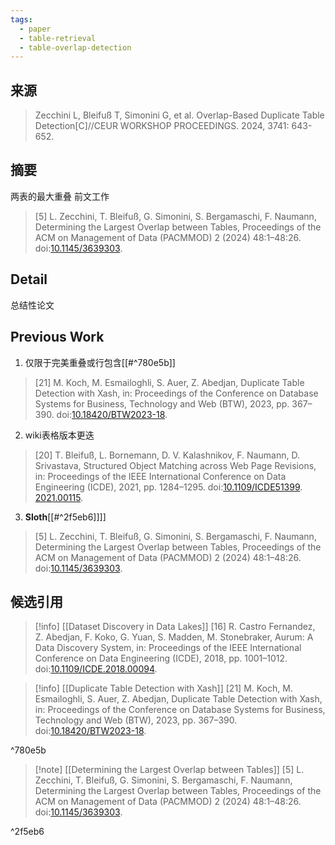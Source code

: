 ```yaml
---
tags:
  - paper
  - table-retrieval
  - table-overlap-detection
---
```

## 来源

> Zecchini L, Bleifuß T, Simonini G, et al. Overlap-Based Duplicate Table Detection[C]//CEUR WORKSHOP PROCEEDINGS. 2024, 3741: 643-652.
## 摘要
两表的最大重叠
前文工作
> [5] L. Zecchini, T. Bleifuß, G. Simonini, S. Bergamaschi, F. Naumann, Determining the Largest Overlap between Tables, Proceedings of the ACM on Management of Data (PACMMOD) 2 (2024) 48:1–48:26. doi:[10.1145/3639303](http://dx.doi.org/10.1145/3639303).

##  Detail

总结性论文

## Previous Work
1. 仅限于完美重叠或行包含[[#^780e5b]]
> [21] M. Koch, M. Esmailoghli, S. Auer, Z. Abedjan, Duplicate Table Detection with Xash, in: Proceedings of the Conference on Database Systems for Business, Technology and Web (BTW), 2023, pp. 367–390. doi:[10.18420/BTW2023-18](http://dx.doi.org/10.18420/BTW2023-18).
2. wiki表格版本更迭
>[20] T. Bleifuß, L. Bornemann, D. V. Kalashnikov, F. Naumann, D. Srivastava, Structured Object Matching across Web Page Revisions, in: Proceedings of the IEEE International Conference on Data Engineering (ICDE), 2021, pp. 1284–1295. doi:[10.1109/ICDE51399](http://dx.doi.org/10.1109/ICDE51399.2021.00115). [2021.00115](http://dx.doi.org/10.1109/ICDE51399.2021.00115).
3. **Sloth**[[#^2f5eb6]]]]
> [5] L. Zecchini, T. Bleifuß, G. Simonini, S. Bergamaschi, F. Naumann, Determining the Largest Overlap between Tables, Proceedings of the ACM on Management of Data (PACMMOD) 2 (2024) 48:1–48:26. doi:[10.1145/3639303](http://dx.doi.org/10.1145/3639303).

## 候选引用

> [!info] [[Dataset Discovery in Data Lakes]]
> [16] R. Castro Fernandez, Z. Abedjan, F. Koko, G. Yuan, S. Madden, M. Stonebraker, Aurum: A Data Discovery System, in: Proceedings of the IEEE International Conference on Data Engineering (ICDE), 2018, pp. 1001–1012. doi:[10.1109/ICDE.2018.00094](http://dx.doi.org/10.1109/ICDE.2018.00094).


> [!info] [[Duplicate Table Detection with Xash]]
> [21] M. Koch, M. Esmailoghli, S. Auer, Z. Abedjan, Duplicate Table Detection with Xash, in: Proceedings of the Conference on Database Systems for Business, Technology and Web (BTW), 2023, pp. 367–390. doi:[10.18420/BTW2023-18](http://dx.doi.org/10.18420/BTW2023-18).

^780e5b

> [!note] [[Determining the Largest Overlap between Tables]]
> [5] L. Zecchini, T. Bleifuß, G. Simonini, S. Bergamaschi, F. Naumann, Determining the Largest Overlap between Tables, Proceedings of the ACM on Management of Data (PACMMOD) 2 (2024) 48:1–48:26. doi:[10.1145/3639303](http://dx.doi.org/10.1145/3639303).

^2f5eb6

 

